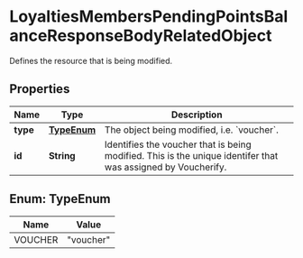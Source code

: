 

# LoyaltiesMembersPendingPointsBalanceResponseBodyRelatedObject

Defines the resource that is being modified.

## Properties

| Name | Type | Description |
|------------ | ------------- | ------------- |
|**type** | [**TypeEnum**](#TypeEnum) | The object being modified, i.e. &#x60;voucher&#x60;. |
|**id** | **String** | Identifies the voucher that is being modified. This is the unique identifer that was assigned by Voucherify. |



## Enum: TypeEnum

| Name | Value |
|---- | -----|
| VOUCHER | &quot;voucher&quot; |




